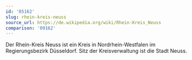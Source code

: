 ```yaml
---
id: '05162'
slug: rhein-kreis-neuss
source_url: https://de.wikipedia.org/wiki/Rhein-Kreis_Neuss
comparison: '09162'
---
```


Der Rhein-Kreis Neuss ist ein Kreis in Nordrhein-Westfalen im Regierungsbezirk Düsseldorf. Sitz der Kreisverwaltung ist die Stadt Neuss.
